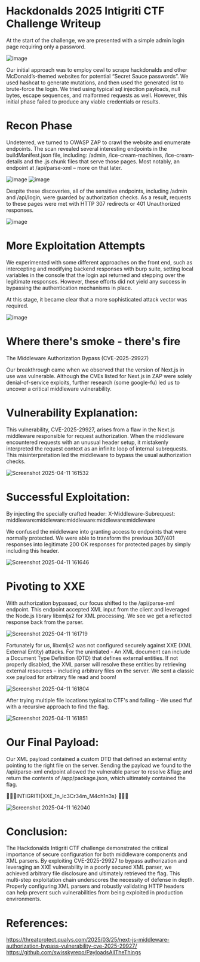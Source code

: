 # Hackdonalds 2025 Intigriti CTF Challenge Writeup



At the start of the challenge, we are presented with a simple admin login page requiring only a password.  

 ![image](https://github.com/user-attachments/assets/f9f29de0-22b8-46e8-bcab-7c8dcd8d076c)


Our initial approach was to employ cewl to scrape hackdonalds and other McDonald’s-themed websites for potential “Secret Sauce passwords”. We used hashcat to generate mutations, and then used the generated list to brute-force the login. We tried using typical sql injection payloads, null bytes, escape sequences, and malformed requests as well. However, this initial phase failed to produce any viable credentials or results.  

# Recon Phase
Undeterred, we turned to OWASP ZAP to crawl the website and enumerate endpoints. The scan revealed several interesting endpoints in the buildManifest.json file, including: /admin, /ice-cream-machines, /ice-cream-details and the .js chunk files that serve those pages. Most notably, an endpoint at /api/parse-xml – more on that later. 

![image](https://github.com/user-attachments/assets/f6e4db69-9165-4288-b68e-3d24af914b26)
![image](https://github.com/user-attachments/assets/5315b9e2-289a-4e8d-b995-9f0f187522d5)


Despite these discoveries, all of the sensitive endpoints, including /admin and /api/login, were guarded by authorization checks. As a result, requests to these pages were met with HTTP 307 redirects or 401 Unauthorized responses. 

  
![image](https://github.com/user-attachments/assets/b30cae0e-d8df-4e19-a972-c47a1959b440)

 
# More Exploitation Attempts 

We experimented with some different approaches on the front end, such as intercepting and modifying backend responses with burp suite, setting local variables in the console that the login api returned and stepping over the legitimate responses. However, these efforts did not yield any success in bypassing the authentication mechanisms in place. 

At this stage, it became clear that a more sophisticated attack vector was required. 

![image](https://github.com/user-attachments/assets/578057f9-353c-41ba-a3e4-00b6fe3cfd76)
  
# Where there's smoke - there's fire
The Middleware Authorization Bypass (CVE-2025-29927) 

Our breakthrough came when we observed that the version of Next.js in use was vulnerable. Although the CVEs listed for Next.js in ZAP were solely denial-of-service exploits, further research (some google-fu) led us to uncover a critical middleware vulnerability. 

# Vulnerability Explanation: 

This vulnerability, CVE-2025-29927, arises from a flaw in the Next.js middleware responsible for request authorization. When the middleware encountered requests with an unusual header setup, it mistakenly interpreted the request context as an infinite loop of internal subrequests. This misinterpretation led the middleware to bypass the usual authorization checks. 



![Screenshot 2025-04-11 161532](https://github.com/user-attachments/assets/13f746e8-e0f2-4786-8e23-2e1e856dd55c)


# Successful Exploitation: 
By injecting the specially crafted header: 
X-Middleware-Subrequest: middleware:middleware:middleware:middleware:middleware 

We confused the middleware into granting access to endpoints that were normally protected. We were able to transform the previous 307/401 responses into legitimate 200 OK responses for protected pages by simply including this header. 

  
![Screenshot 2025-04-11 161646](https://github.com/user-attachments/assets/db4fa2aa-0d63-4dd1-a184-f8b70b63243b)

  

# Pivoting to XXE 

With authorization bypassed, our focus shifted to the /api/parse-xml endpoint. This endpoint accepted XML input from the client and leveraged the Node.js library libxmljs2 for XML processing. We see we get a reflected response back from the parser. 


 ![Screenshot 2025-04-11 161719](https://github.com/user-attachments/assets/efc84bd7-bd9e-4f57-8f62-5a51f84d19f8)
 

Fortunately for us, libxmljs2 was not configured securely against XXE (XML External Entity) attacks. For the unintiated -
An XML document can include a Document Type Definition (DTD) that defines external entities. If not properly disabled, the XML parser will resolve these entities by retrieving external resources – including arbitrary files on the server. We sent a classic xxe payload for arbitrary file read and boom! 

 
![Screenshot 2025-04-11 161804](https://github.com/user-attachments/assets/816d32a5-e214-4fd4-aa2d-facb9326e80a)

  

After trying multiple file locations typical to CTF's and failing - We used ffuf with a recursive approach to find the flag. 

 
![Screenshot 2025-04-11 161851](https://github.com/user-attachments/assets/ff22a964-dda3-4035-ab31-82c6ccb764b7)

 

# Our Final Payload: 

Our XML payload contained a custom DTD that defined an external entity pointing to the right file on the server. Sending the payload we found to the /api/parse-xml endpoint allowed the vulnerable parser to resolve &flag; and return the contents of /app/package.json, which ultimately contained the flag.

🚩🚩🚩INTIGRITI{XXE_1n_Ic3Cr34m_M4ch1n3s} 🚩🚩🚩

![Screenshot 2025-04-11 162040](https://github.com/user-attachments/assets/f086ffd9-dc77-49d4-9322-c4a0b393ff63)


# Conclusion:
The Hackdonalds Intigriti CTF challenge demonstrated the critical importance of secure configuration for both middleware components and XML parsers. By exploiting CVE-2025-29927 to bypass authorization and leveraging an XXE vulnerability in a poorly secured XML parser, we achieved arbitrary file disclosure and ultimately retrieved the flag. This multi-step exploitation chain underscores the necessity of defense in depth. Properly configuring XML parsers and robustly validating HTTP headers can help prevent such vulnerabilities from being exploited in production environments. 

# References:
https://threatprotect.qualys.com/2025/03/25/next-js-middleware-authorization-bypass-vulnerability-cve-2025-29927/
https://github.com/swisskyrepo/PayloadsAllTheThings

